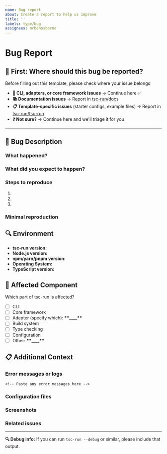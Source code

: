 ```yaml
---
name: Bug report
about: Create a report to help us improve
title: ''
labels: type/bug
assignees: mrbenosborne
---
```


# Bug Report

## 🚦 **First: Where should this bug be reported?**

Before filling out this template, please check where your issue belongs:

- **🔧 CLI, adapters, or core framework issues** → Continue here ✅
- **📚 Documentation issues** → Report in [tsc-run/docs](https://github.com/tsc-run/docs/issues/new)
- **📋 Template-specific issues** (starter configs, example files) → Report in [tsc-run/tsc-run](https://github.com/tsc-run/tsc-run/issues/new)
- **❓ Not sure?** → Continue here and we'll triage it for you

---

## 📝 **Bug Description**

### What happened?

<!-- A clear description of the bug -->

### What did you expect to happen?

<!-- What you expected instead -->

### Steps to reproduce

1.
2.
3.

### Minimal reproduction

<!-- Link to a minimal repo/code that reproduces the issue, if possible -->

## 🔍 **Environment**

- **tsc-run version:** <!-- `tsc-run --version` or package.json version -->
- **Node.js version:** <!-- `node --version` -->
- **npm/yarn/pnpm version:** <!-- `npm --version` -->
- **Operating System:** <!-- Windows/macOS/Linux + version -->
- **TypeScript version:** <!-- `tsc --version` -->

## 🎯 **Affected Component**

Which part of tsc-run is affected?

- [ ] CLI
- [ ] Core framework
- [ ] Adapter (specify which): **\*\***\_\_\_\_**\*\***
- [ ] Build system
- [ ] Type checking
- [ ] Configuration
- [ ] Other: **\*\***\_\_\_\_**\*\***

## 📋 **Additional Context**

### Error messages or logs

```
<!-- Paste any error messages here -->
```

### Configuration files

<!-- Share relevant config files (tsconfig.json, tsc-run config, etc.) -->

### Screenshots

<!-- If applicable, add screenshots -->

### Related issues

<!-- Link to any related issues -->

---

**🔍 Debug info:** If you can run `tsc-run --debug` or similar, please include that output.
